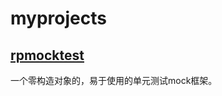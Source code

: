 # myprojects
##  [rpmocktest](https://github.com/micat707/myprojects/tree/master/rpmocktest)
一个零构造对象的，易于使用的单元测试mock框架。
